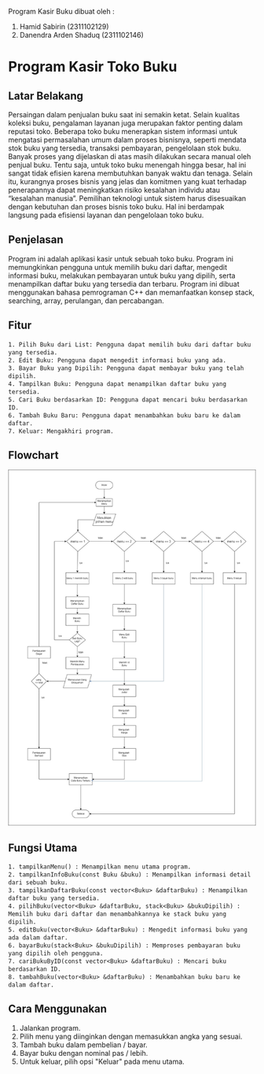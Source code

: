 Program Kasir Buku dibuat oleh :

1. Hamid Sabirin (2311102129)
2. Danendra Arden Shaduq (2311102146)

# Program Kasir Toko Buku

## Latar Belakang

Persaingan dalam penjualan buku saat ini semakin ketat. Selain kualitas koleksi buku, pengalaman layanan juga merupakan faktor penting dalam reputasi toko. Beberapa toko buku menerapkan sistem informasi untuk mengatasi permasalahan umum dalam proses bisnisnya, seperti mendata stok buku yang tersedia, transaksi pembayaran, pengelolaan stok buku. Banyak proses yang dijelaskan di atas masih dilakukan secara manual oleh penjual buku. Tentu saja, untuk toko buku menengah hingga besar, hal ini sangat tidak efisien karena membutuhkan banyak waktu dan tenaga. Selain itu, kurangnya proses bisnis yang jelas dan komitmen yang kuat terhadap penerapannya dapat meningkatkan risiko kesalahan individu atau “kesalahan manusia”. Pemilihan teknologi untuk sistem harus disesuaikan dengan kebutuhan dan proses bisnis toko buku. Hal ini berdampak langsung pada efisiensi layanan dan pengelolaan toko buku.

## Penjelasan

Program ini adalah aplikasi kasir untuk sebuah toko buku. Program ini memungkinkan pengguna untuk memilih buku dari daftar, mengedit informasi buku, melakukan pembayaran untuk buku yang dipilih, serta menampilkan daftar buku yang tersedia dan terbaru. Program ini dibuat menggunakan bahasa pemrograman C++ dan memanfaatkan konsep stack, searching, array, perulangan, dan percabangan.

## Fitur

    1. Pilih Buku dari List: Pengguna dapat memilih buku dari daftar buku yang tersedia.
    2. Edit Buku: Pengguna dapat mengedit informasi buku yang ada.
    3. Bayar Buku yang Dipilih: Pengguna dapat membayar buku yang telah dipilih.
    4. Tampilkan Buku: Pengguna dapat menampilkan daftar buku yang tersedia.
    5. Cari Buku berdasarkan ID: Pengguna dapat mencari buku berdasarkan ID.
    6. Tambah Buku Baru: Pengguna dapat menambahkan buku baru ke dalam daftar.
    7. Keluar: Mengakhiri program.

## Flowchart

![Flowchart URL](https://github.com/Hamid165/Tugas-Besar/blob/07b5e963f7d4d93376db00a4ebe4fdb8ed107003/assets/Flowchart.jpg)

## Fungsi Utama

    1. tampilkanMenu() : Menampilkan menu utama program.
    2. tampilkanInfoBuku(const Buku &buku) : Menampilkan informasi detail dari sebuah buku.
    3. tampilkanDaftarBuku(const vector<Buku> &daftarBuku) : Menampilkan daftar buku yang tersedia.
    4. pilihBuku(vector<Buku> &daftarBuku, stack<Buku> &bukuDipilih) : Memilih buku dari daftar dan menambahkannya ke stack buku yang dipilih.
    5. editBuku(vector<Buku> &daftarBuku) : Mengedit informasi buku yang ada dalam daftar.
    6. bayarBuku(stack<Buku> &bukuDipilih) : Memproses pembayaran buku yang dipilih oleh pengguna.
    7. cariBukuByID(const vector<Buku> &daftarBuku) : Mencari buku berdasarkan ID.
    8. tambahBuku(vector<Buku> &daftarBuku) : Menambahkan buku baru ke dalam daftar.

## Cara Menggunakan

   1. Jalankan program.
   2. Pilih menu yang diinginkan dengan memasukkan angka yang sesuai.
   3. Tambah buku dalam pembelian / bayar.
   4. Bayar buku dengan nominal pas / lebih.
   5. Untuk keluar, pilih opsi "Keluar" pada menu utama.
